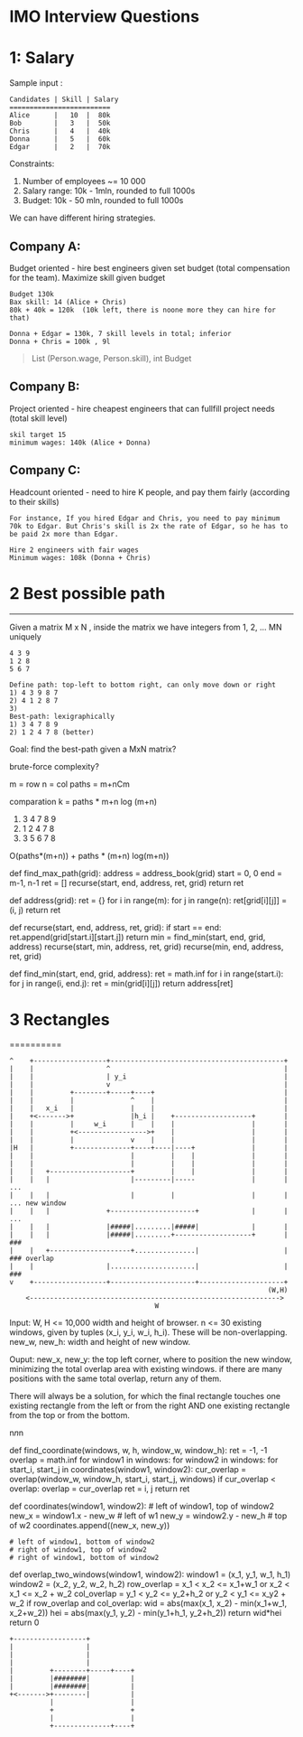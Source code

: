 # IMO Interview Questions

# 1: Salary
Sample input :

    Candidates | Skill | Salary
    =========================
    Alice      |   10  |  80k
    Bob        |   3   |  50k
    Chris      |   4   |  40k
    Donna      |   5   |  60k
    Edgar      |   2   |  70k

Constraints:

1. Number of employees ~= 10 000
2. Salary range: 10k - 1mln, rounded to full 1000s
3. Budget: 10k - 50 mln, rounded to full 1000s

We can have different hiring strategies.


## Company A:



Budget oriented - hire best engineers given set budget (total compensation for the team). Maximize skill given budget

    Budget 130k
    Bax skill: 14 (Alice + Chris)
    80k + 40k = 120k  (10k left, there is noone more they can hire for that)

    Donna + Edgar = 130k, 7 skill levels in total; inferior
    Donna + Chris = 100k , 9l

>List<Person> (Person.wage, Person.skill), int Budget



## Company B:

Project oriented - hire cheapest engineers that can fullfill project needs (total skill level)

    skil target 15
    minimum wages: 140k (Alice + Donna)

## Company C:

Headcount oriented - need to hire K people, and pay them fairly (according to their skills)

    For instance, If you hired Edgar and Chris, you need to pay minimum 70k to Edgar. But Chris's skill is 2x the rate of Edgar, so he has to be paid 2x more than Edgar.

    Hire 2 engineers with fair wages
    Minimum wages: 108k (Donna + Chris)




# 2 Best possible path
---------------------------------------------
Given a matrix M x N , inside the matrix we have integers from 1, 2, ... MN uniquely

    4 3 9
    1 2 8
    5 6 7

    Define path: top-left to bottom right, can only move down or right
    1) 4 3 9 8 7
    2) 4 1 2 8 7
    3) 
    Best-path: lexigraphically
    1) 3 4 7 8 9
    2) 1 2 4 7 8 (better)

Goal: find the best-path given a MxN matrix?

brute-force complexity?

m = row
n = col
paths = m+nCm

comparation
k =  paths * m+n log (m+n)

1) 3 4 7 8 9
2) 1 2 4 7 8
3) 3 5 6 7 8

O(paths*(m+n)) + paths * (m+n) log(m+n))




def find_max_path(grid):
    address = address_book(grid)
    start = 0, 0
    end = m-1, n-1
    ret = []
    recurse(start, end, address, ret, grid)
    return ret

def address(grid):
    ret = {}
    for i in range(m):
        for j in range(n):
            ret[grid[i][j]] = (i, j)
    return ret
    
def recurse(start, end, address, ret, grid):
    if start == end:
        ret.append(grid[start.i][start.j])
        return
    min = find_min(start, end, grid, address)
    recurse(start, min, address, ret, grid)
    recurse(min, end, address, ret, grid)
    
def find_min(start, end, grid, address):
    ret = math.inf
    for i in range(start.i):
        for j in range(i, end.j):
            ret = min(grid[i][j])
    return address[ret]
            


# 3 Rectangles
==========


    ^    +------------------+-------------------------------------------+
    |    |                  ^                                           |
    |    |                  | y_i                                       |
    |    |                  v                                           |
    |    |         +--------+-----+----+                                |
    |    |         |              ^    |                                |
    |    |   x_i   |              |    |                                |
    |    +<------->+              |h_i |    +-------------------+       |
    |    |         |     w_i      |    |    |                   |       |
    |    |         +<----------------->+    |                   |       |
    |    |         |              v    |    |                   |       |
    |H   |         +--------------+----+----|----+              |       |
    |    |                        |         |    |              |       |
    |    |                        |         |    |              |       |
    |    |   +--------------------+         |    |              |       |
    |    |   |                    |---------|-----              |       |   ...
    |    |   |                    |         |                   |       |   ... new window
    |    |   |              +---------------------+             |       |   ...
    |    |   |              |#####|.........|#####|             |       |
    |    |   |              |#####|.........+-------------------+       |   ###
    |    |   +--------------------+...............|                     |   ### overlap
    |    |                  |.....................|                     |   ###
    v    +------------------+---------------------+---------------------+
                                                                    (W,H)
        <-------------------------------------------------------------->
                                        W




Input:
  W, H <= 10,000 width and height of browser.
  n <= 30 existing windows, given by tuples (x_i, y_i, w_i, h_i). These will be non-overlapping.
  new_w, new_h: width and height of new window.

Ouput:
  new_x, new_y: the top left corner, where to position the new window, minimizing the total overlap area with existing windows.
  if there are many positions with the same total overlap, return any of them.
  

There will always be a solution, for which the final rectangle touches one existing rectangle from the left or from the right AND one existing rectangle from the top or from the bottom.

n*n*n


def find_coordinate(windows, w, h, window_w, window_h):
    ret = -1, -1
    overlap = math.inf
    for window1 in windows:
        for window2 in windows:
            for start_i, start_j in coordinates(window1, window2):
            cur_overlap = overlap(window_w, window_h, start_i, start_j, windows)
            if cur_overlap < overlap:
                overlap = cur_overlap
                ret = i, j
    return ret
    
def coordinates(window1, window2):
    # left of window1, top of window2
    new_x = window1.x - new_w  # left of w1
    new_y = window2.y - new_h  # top of w2
    coordinates.append((new_x, new_y))
    
    # left of window1, bottom of window2
    # right of window1, top of window2
    # right of window1, bottom of window2

def overlap_two_windows(window1, window2):
   window1 = (x_1, y_1, w_1, h_1)
   window2 = (x_2, y_2, w_2, h_2)
   row_overlap = x_1 < x_2 <= x_1+w_1 or  x_2 < x_1 <= x_2 + w_2 
   col_overlap = y_1 < y_2 <= y_2+h_2 or  y_2 < y_1 <= x_y2 + w_2
   if row_overlap and col_overlap:
        wid = abs(max(x_1, x_2) - min(x_1+w_1, x_2+w_2))
        hei = abs(max(y_1, y_2) - min(y_1+h_1, y_2+h_2))
        return wid*hei
    return 0


    +------------------+
    |                  |           
    |                  |       
    |                  |           
    |         +--------+-----+----+
    |         |########|          |
    |         |########|          |
    +<------->+--------|          |
              |                   |    
              +                   +
              |                   |
              +--------------+----+




